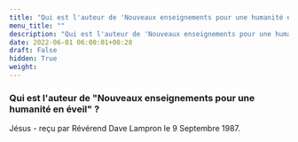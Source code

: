 ```yaml
---
title: "Qui est l'auteur de 'Nouveaux enseignements pour une humanité en éveil' ?"
menu_title: ""
description: "Qui est l'auteur de 'Nouveaux enseignements pour une humanité en éveil' ?"
date: 2022-06-01 06:00:01+00:28
draft: False
hidden: True
weight:
---
```

### Qui est l'auteur de "Nouveaux enseignements pour une humanité en éveil" ?

Jésus - reçu par Révérend Dave Lampron le 9 Septembre 1987.



